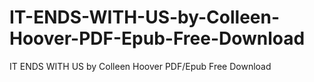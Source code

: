 # IT-ENDS-WITH-US-by-Colleen-Hoover-PDF-Epub-Free-Download
IT ENDS WITH US by Colleen Hoover PDF/Epub Free Download
